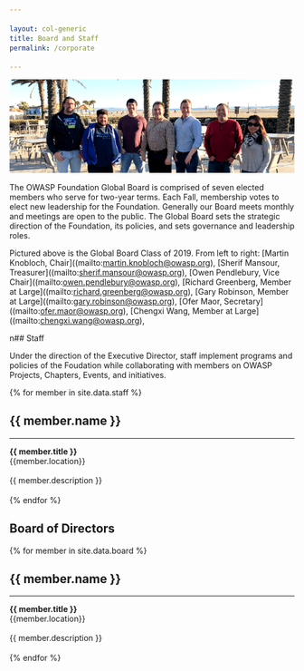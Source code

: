 ```yaml
---

layout: col-generic
title: Board and Staff
permalink: /corporate

---
```


<img src="/assets/images/web/board.png" alt="Global Board Class of 2019">

The OWASP Foundation Global Board is comprised of seven elected members who serve for two-year terms. Each Fall, membership votes to elect new leadership for the Foundation. Generally our Board meets monthly and meetings are open to the public. The Global Board sets the strategic direction of the Foundation, its policies, and sets governance and leadership roles. 

Pictured above is the Global Board Class of 2019. From left to right: [Martin Knobloch, Chair]((mailto:martin.knobloch@owasp.org), [Sherif Mansour, Treasurer]((mailto:sherif.mansour@owasp.org), [Owen Pendlebury, Vice Chair]((mailto:owen.pendlebury@owasp.org), [Richard Greenberg, Member at Large]((mailto:richard.greenberg@owasp.org), [Gary Robinson, Member at Large]((mailto:gary.robinson@owasp.org), [Ofer Maor, Secretary]((mailto:ofer.maor@owasp.org), [Chengxi Wang, Member at Large]((mailto:chengxi.wang@owasp.org), 

n## Staff

Under the direction of the Executive Director, staff implement programs and policies of the Foudation while collaborating with members on OWASP Projects, Chapters, Events, and initiatives.

<section id="staff" class="corporate">
<div>	
 {% for member in site.data.staff %}
    <div class="member-container">
        <div class="member-img-container">	
            <div class="member-img" style="background-image: url(/assets/images{{ member.image }});">
            </div>
        </div>
        <div class="member-caption"><h2>{{ member.name }}</h2><hr><strong>{{ member.title }}</strong><br/><div class="member-location">{{member.location}}</div></div><br/>
        <div class="member-info">{{ member.description }}</div>	
    </div>
    <div style="height:18px;"></div>
{% endfor %}	
</div>
</section>


<h2>Board of Directors</h2>


<section id="board" class="corporate">
<div>	
 {% for member in site.data.board %}
    <div class="member-container">
        <div class="member-img-container">	
            <div class="member-img" style="background-image: url(/assets/images{{ member.image }});">
            </div>
        </div>
        <div class="member-caption"><h2>{{ member.name }}</h2><hr><strong>{{ member.title }}</strong><br/><div class="member-location">{{member.location}}</div></div><br/>
        <div class="member-info">{{ member.description }}</div>	
    </div>
    <div style="height:18px;"></div>
{% endfor %}	
</div>
</section>
